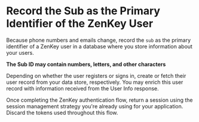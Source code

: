 # Record the Sub as the Primary Identifier of the ZenKey User

Because phone numbers and emails change, record the `sub` as the primary identifier of a ZenKey user in a database where you store information about your users. 

**The Sub ID may contain numbers, letters, and other characters**

Depending on whether the user registers or signs in, create or fetch their user record from your data store, respectively. You may enrich this user record with information received from the User Info response.

Once completing the ZenKey authentication flow, return a session using the session management strategy you're already using for your application. Discard the tokens used throughout this flow.